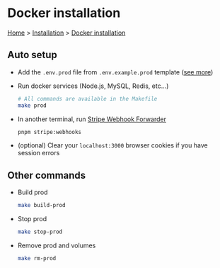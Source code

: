 # Docker installation

[Home](../../README.md) > [Installation](../installation.md) > [Docker installation](./docker-prod.md)

## Auto setup

- Add the `.env.prod` file from `.env.example.prod` template ([see more](../environment-variables.md))

- Run docker services (Node.js, MySQL, Redis, etc...)

    ```bash
    # All commands are available in the Makefile
    make prod
    ```

- In another terminal, run [Stripe Webhook Forwarder](https://docs.stripe.com/webhooks/quickstart)

    ```bash
    pnpm stripe:webhooks
    ```

- (optional) Clear your `localhost:3000` browser cookies if you have session errors

## Other commands

- Build prod

    ```bash
    make build-prod
    ```

- Stop prod

    ```bash
    make stop-prod
    ```

- Remove prod and volumes

    ```bash
    make rm-prod
    ```
